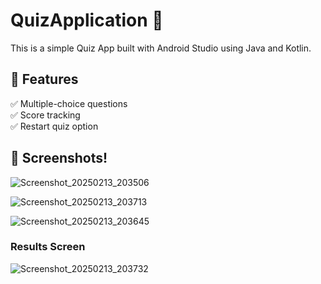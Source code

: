 # QuizApplication 📱

This is a simple Quiz App built with Android Studio using Java and Kotlin.

## 📌 Features
✅ Multiple-choice questions  
✅ Score tracking  
✅ Restart quiz option  

## 📸 Screenshots!
![Screenshot_20250213_203506](https://github.com/user-attachments/assets/cb731e5a-c899-4999-a5b6-ac4059e8d759)

![Screenshot_20250213_203713](https://github.com/user-attachments/assets/ee62d9e8-e799-4e9a-bfb4-d0002ccae053)

![Screenshot_20250213_203645](https://github.com/user-attachments/assets/716fa556-889a-4cdc-80e1-dd89911cc7b9)



### Results Screen
![Screenshot_20250213_203732](https://github.com/user-attachments/assets/6f63b92f-1514-4d22-ac04-10ea90c12e27)
